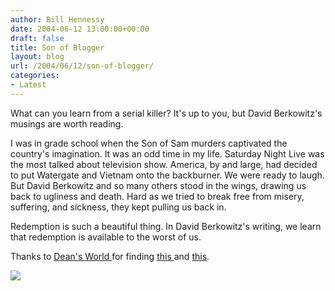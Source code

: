 ```yaml
---
author: Bill Hennessy
date: 2004-06-12 13:00:00+00:00
draft: false
title: Son of Blogger
layout: blog
url: /2004/06/12/son-of-blogger/
categories:
- Latest
---
```





What can you learn from a serial killer? It's up to you, but David Berkowitz's musings are worth reading.




I was in grade school when the Son of Sam murders captivated the country's imagination. It was an odd time in my life. Saturday Night Live was the most talked about television show. America, by and large, had decided to put Watergate and Vietnam onto the backburner. We were ready to laugh. But David Berkowitz and so many others stood in the wings, drawing us back to ugliness and death. Hard as we tried to break free from misery, suffering, and sickness, they kept pulling us back in.




Redemption is such a beautiful thing. In David Berkowitz's writing, we learn that redemption is available to the worst of us.




Thanks to [Dean's World ](https://www.deanesmay.com/)for finding [this ](https://www.thesmokinggun.com/archive/0611041sam1.html)and [this](https://www.forgivenforlife.com/). 

![](https://blog.billhennessy.com/aggbug.aspx?PostID=750)


